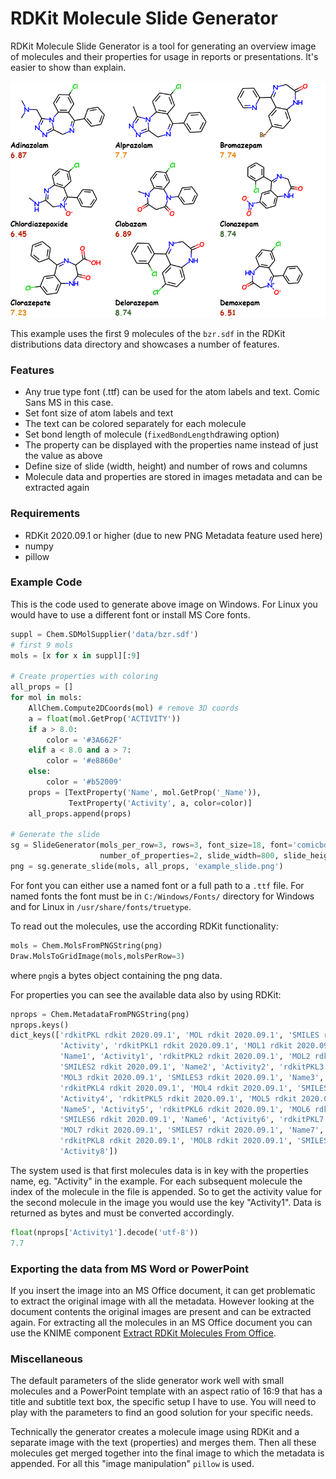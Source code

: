 # RDKit Molecule Slide Generator

RDKit Molecule Slide Generator is a tool for generating an overview image of molecules and their properties for usage in reports or presentations. It's easier to show than explain.

![example_slide_bzr](images/example_slide_bzr.png)

This example uses the first 9 molecules of the `bzr.sdf` in the RDKit distributions data directory and showcases a number of features.

### Features

- Any true type font (.ttf) can be used for the atom labels and text. Comic Sans MS in this case.
- Set font size of atom labels and text
- The text can be colored separately for each molecule
- Set bond length of molecule (`fixedBondLength`drawing option)
- The property can be displayed with the properties name instead of just the value as above
- Define size of slide (width, height) and number of rows and columns 
- Molecule data and properties are stored in images metadata and can be extracted again

### Requirements

- RDKit 2020.09.1 or higher (due to new PNG Metadata feature used here)
- numpy
- pillow

### Example Code

This is the code used to generate above image on Windows. For Linux you would have to use a different font or install MS Core fonts.

```python
suppl = Chem.SDMolSupplier('data/bzr.sdf')
# first 9 mols
mols = [x for x in suppl][:9]

# Create properties with coloring
all_props = []
for mol in mols:    
    AllChem.Compute2DCoords(mol) # remove 3D coords
    a = float(mol.GetProp('ACTIVITY'))
    if a > 8.0:
        color = '#3A662F'
    elif a < 8.0 and a > 7:
        color = '#e8860e'
    else:
        color = '#b52009'
    props = [TextProperty('Name', mol.GetProp('_Name')), 
             TextProperty('Activity', a, color=color)]
    all_props.append(props)
    
# Generate the slide
sg = SlideGenerator(mols_per_row=3, rows=3, font_size=18, font='comicbd', 
                    number_of_properties=2, slide_width=800, slide_height=600)
png = sg.generate_slide(mols, all_props, 'example_slide.png')
```

For font you can either use a named font or a full path to a `.ttf` file. For named fonts the font must be in `C:/Windows/Fonts/` directory for Windows and for Linux in `/usr/share/fonts/truetype`.

To read out the molecules, use the according RDKit functionality:

```python
mols = Chem.MolsFromPNGString(png)
Draw.MolsToGridImage(mols,molsPerRow=3)
```

where `png`is a bytes object containing the png data.

For properties you can see the available data also by using RDKit:

```python
nprops = Chem.MetadataFromPNGString(png)
nprops.keys()
dict_keys(['rdkitPKL rdkit 2020.09.1', 'MOL rdkit 2020.09.1', 'SMILES rdkit 2020.09.1', 'Name', 
           'Activity', 'rdkitPKL1 rdkit 2020.09.1', 'MOL1 rdkit 2020.09.1', 'SMILES1 rdkit 2020.09.1', 
           'Name1', 'Activity1', 'rdkitPKL2 rdkit 2020.09.1', 'MOL2 rdkit 2020.09.1', 
           'SMILES2 rdkit 2020.09.1', 'Name2', 'Activity2', 'rdkitPKL3 rdkit 2020.09.1', 
           'MOL3 rdkit 2020.09.1', 'SMILES3 rdkit 2020.09.1', 'Name3', 'Activity3', 
           'rdkitPKL4 rdkit 2020.09.1', 'MOL4 rdkit 2020.09.1', 'SMILES4 rdkit 2020.09.1', 'Name4', 
           'Activity4', 'rdkitPKL5 rdkit 2020.09.1', 'MOL5 rdkit 2020.09.1', 'SMILES5 rdkit 2020.09.1', 
           'Name5', 'Activity5', 'rdkitPKL6 rdkit 2020.09.1', 'MOL6 rdkit 2020.09.1', 
           'SMILES6 rdkit 2020.09.1', 'Name6', 'Activity6', 'rdkitPKL7 rdkit 2020.09.1', 
           'MOL7 rdkit 2020.09.1', 'SMILES7 rdkit 2020.09.1', 'Name7', 'Activity7', 
           'rdkitPKL8 rdkit 2020.09.1', 'MOL8 rdkit 2020.09.1', 'SMILES8 rdkit 2020.09.1', 'Name8', 
           'Activity8'])
```

The system used is that first molecules data is in key with the properties name, eg. "Activity" in the example. For each subsequent molecule the index of the molecule in the file is appended. So to get the activity value for the second molecule in the image you would use the key "Activity1". Data is returned as bytes and must be converted accordingly.

```python
float(nprops['Activity1'].decode('utf-8'))
7.7
```

### Exporting the data from MS Word or PowerPoint

If you insert the image into an MS Office document, it can get problematic to extract the original image with all the metadata. However looking at the document contents the original images are present and can be extracted again. For extracting all the molecules in an MS Office document you can use the KNIME component [Extract RDKit Molecules From Office](https://hub.knime.com/kienerj/spaces/Public/latest/Extract%20RDKit%20Molecules%20From%20Office).

### Miscellaneous

The default parameters of the slide generator work well with small molecules and a PowerPoint template with an aspect ratio of 16:9 that has a title and subtitle text box, the specific setup I have to use. You will need to play with the parameters to find an good solution for your specific needs.

Technically the generator creates a molecule image using RDKit and a separate image with the text (properties) and merges them. Then all these molecules get merged together into the final image to which the metadata is appended. For all this "image manipulation" `pillow` is used.